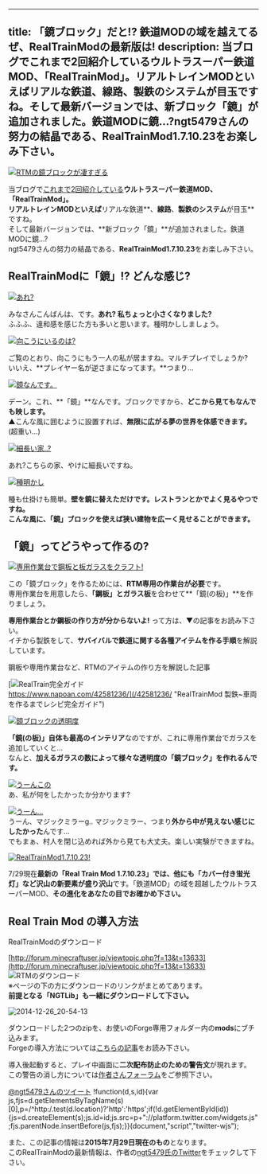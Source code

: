 
---
title: 「鏡ブロック」だと!? 鉄道MODの域を越えてるぜ、RealTrainModの最新版は!
description: 当ブログでこれまで2回紹介しているウルトラスーパー鉄道MOD、「RealTrainMod」。リアルトレインMODといえばリアルな鉄道、線路、製鉄のシステムが目玉ですね。そして最新バージョンでは、新ブロック「鏡」が追加されました。鉄道MODに鏡…?ngt5479さんの努力の結晶である、RealTrainMod1.7.10.23をお楽しみ下さい。
---

[![RTMの鏡ブロックが凄すぎる](https://cdn-ak.f.st-hatena.com/images/fotolife/s/sasigume/20210208/20210208143957.png)](#7/3/736e3e80.png "RTMの鏡ブロックが凄すぎる")

当ブログで[これまで2回紹介している](/tag/RealTrainMod)**ウルトラスーパー鉄道MOD、「RealTrainMod」。**  
**リアルトレインMODといえば**リアルな鉄道**、**線路**、**製鉄のシステム**が目玉**ですね。  
そして最新バージョンでは、**新ブロック「鏡」**が追加されました。鉄道MODに鏡…?  
ngt5479さんの努力の結晶である、**RealTrainMod1.7.10.23**をお楽しみ下さい。

## RealTrainModに「鏡」!? どんな感じ?

[![あれ?](https://cdn-ak.f.st-hatena.com/images/fotolife/s/sasigume/20210208/20210208132039.png)](#2/5/251579a5.png "あれ?")

みなさんこんばんは、です。**あれ? 私ちょっと小さくなりました?**  
ふふふ、違和感を感じた方も多いと思います。種明かししましょう。

[![向こうにいるのは?](https://cdn-ak.f.st-hatena.com/images/fotolife/s/sasigume/20210208/20210208141438.png)](#5/d/5d53fafb.png "向こうにいるのは?")

ご覧のとおり、向こうにもう一人の私が居ますね。マルチプレイでしょうか?  
いいえ、**プレイヤー名が逆さまになってます。**つまり…

[![鏡なんです。](https://cdn-ak.f.st-hatena.com/images/fotolife/s/sasigume/20210208/20210208140538.png)](#5/4/54dcae8e.png "鏡なんです。")

デーン。これ、**「鏡」**なんです。ブロックですから、**どこから見てもなんでも映します。**  
▲こんな風に囲むように設置すれば、**無限に広がる夢の世界を体感できます。**(超重い…)

[![細長い家..?](https://cdn-ak.f.st-hatena.com/images/fotolife/s/sasigume/20210208/20210208153541.png)](#a/8/a8252395.png "細長い家..?")

あれ?こちらの家、やけに細長いですね。

[![種明かし](https://cdn-ak.f.st-hatena.com/images/fotolife/s/sasigume/20210208/20210208132051.png)](#2/5/25277d64.png "種明かし")

種も仕掛けも簡単。**壁を鏡に替えただけです。**レストランとかでよく見るやつですね。  
こんな風に、「鏡」ブロックを使えば**狭い建物を広ーく見せることができます。**

## 「鏡」ってどうやって作るの?

[![専用作業台で鋼板と板ガラスをクラフト!](https://cdn-ak.f.st-hatena.com/images/fotolife/s/sasigume/20210208/20210208134432.png)](#4/2/420dfc8c.png "専用作業台で鋼板と板ガラスをクラフト!")

この「鏡ブロック」を作るためには、**RTM専用の作業台が必要**です。  
専用作業台を用意したら、**「鋼板」とガラス板**を合わせて**「鏡(の板)」**を作りましょう。

**専用作業台とか鋼板の作り方が分からないよ!** って方は、▼の記事をお読み下さい。  
イチから製鉄をして、**サバイバルで鉄道に関する各種アイテムを作る手順**を解説しています。

鋼板や専用作業台など、RTMのアイテムの作り方を解説した記事

[![RealTrain完全ガイド](https://cdn-ak.f.st-hatena.com/images/fotolife/s/sasigume/20210208/20210208155816.png)  
https://www.napoan.com/42581236/](/42581236/ "RealTrainMod 製鉄~車両を作るまでレシピ完全ガイド")

[![鏡ブロックの透明度](https://cdn-ak.f.st-hatena.com/images/fotolife/s/sasigume/20210208/20210208160432.png)](#c/4/c4908175.png "鏡ブロックの透明度")

**「鏡(の板)」自体も最高のインテリア**なのですが、これに専用作業台でガラスを追加していくと…  
なんと、**加えるガラスの数によって様々な透明度の「鏡ブロック」を作れるんです。**

[![うーんこの](https://cdn-ak.f.st-hatena.com/images/fotolife/s/sasigume/20210208/20210208142006.png)](#6/2/622f665b.png "うーんこの")  
あ、私が何をしたかったか分かります?

[![うーん...](https://cdn-ak.f.st-hatena.com/images/fotolife/s/sasigume/20210208/20210208160035.png)](#c/1/c1747ac0.png "うーん...")  
うーん、マジックミラーg.. マジックミラー、つまり**外から中が見えない感じにしたかった**んです…  
でもまぁ、村人を閉じ込めれば外から見ても大丈夫。楽しい実験ができますね。

[![RealTrainMod1.7.10.23!](https://cdn-ak.f.st-hatena.com/images/fotolife/s/sasigume/20210208/20210208140722.png)](#5/6/56200693.png "RealTrainMod1.7.10.23!")

7/29現在**最新の「Real Train Mod 1.7.10.23」**では、他にも**「カバー付き蛍光灯」など沢山の新要素が盛り沢山**です。「鉄道MOD」の域を超越したウルトラスーパーMOD、**その進化をあなたの目でお確かめ下さい。**

## Real Train Mod の導入方法

RealTrainModのダウンロード

[http://forum.minecraftuser.jp/viewtopic.php?f=13&t=13633](http://forum.minecraftuser.jp/viewtopic.php?f=13&t=13633)  
![RTMのダウンロード](https://cdn-ak.f.st-hatena.com/images/fotolife/s/sasigume/20210208/20210208151621.jpg)  
※ページの下の方にダウンロードのリンクがまとめてあります。  
**前提となる「NGTLib」も一緒にダウンロードして下さい。**

![2014-12-26_20-54-13](https://cdn-ak.f.st-hatena.com/images/fotolife/s/sasigume/20210208/20210208141455.jpg)

ダウンロードした2つのzipを、お使いのForge専用フォルダー内の**mods**にブチ込みます。  
Forgeの導入方法については[こちらの記事](/new-way-to-install-mod/)をお読み下さい。

導入後起動すると、プレイ中画面に**二次配布防止のための警告文**が現れます。  
この警告の消し方については[作者さんフォーラム](http://forum.minecraftuser.jp/viewtopic.php?f=13&t=13633)をご参照下さい。

[@ngt5479さんのツイート](https://twitter.com/ngt5479) !function(d,s,id){var js,fjs=d.getElementsByTagName(s)\[0\],p=/^http:/.test(d.location)?'http':'https';if(!d.getElementById(id)){js=d.createElement(s);js.id=id;js.src=p+"://platform.twitter.com/widgets.js";fjs.parentNode.insertBefore(js,fjs);}}(document,"script","twitter-wjs");

また、この記事の情報は**2015年7月29日現在のもの**となります。  
このRealTrainModの最新情報は、作者の[ngt5479氏のTwitter](https://twitter.com/ngt5479)をチェックして下さい。
